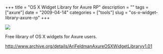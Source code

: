 +++
title = "OS X Widget Library for Axure RP"
description = ""
tags = ["axure"]
date = "2009-04-14"
categories = ["tools"]
slug = "os-x-widget-library-axure-rp"
+++


<div class="tool-screenshot mb1"><a href="http://www.archive.org/details/AriFeldmanAxureOSXWidgetLibraryv1.01"><img id="bluga-thumbnail-2789" class="bluga-thumbnail custom" src="http://media.konigi.com/bluga/
wt5230d3f8e1b21_custom.jpg"/></a></div><p>Free library of OS X widgets for Axure users.</p>
  
<p><a href="http://www.archive.org/details/AriFeldmanAxureOSXWidgetLibraryv1.01">http://www.archive.org/details/AriFeldmanAxureOSXWidgetLibraryv1.01</a></p>
      
